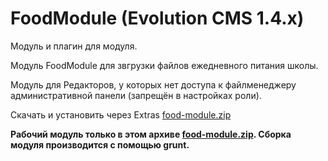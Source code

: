 # FoodModule (Evolution CMS 1.4.x)

Модуль и плагин для модуля.

Модуль FoodModule для звгрузки файлов ежедневного питания школы.

Модуль для Редакторов, у которых нет доступа к файлменеджеру административной панели (запрещён в настройках роли).

Скачать и установить через Extras [food-module.zip](../../releases/latest/download/food-module.zip)

**Рабочий модуль только в этом архиве [food-module.zip](../../releases/latest/download/food-module.zip). Сборка модуля производится с помощью grunt.**